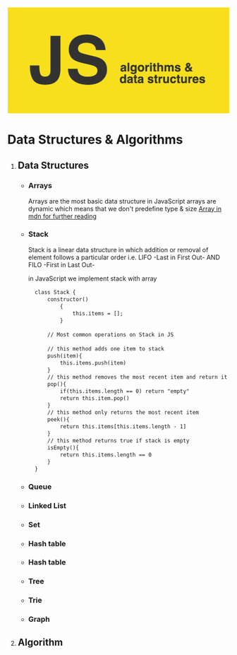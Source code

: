 ![javascript algorithm and data structures!](/assets/js.png "javascript algorithm and data structures")

# Data Structures & Algorithms

1. ## Data Structures

    - ### Arrays
        
        Arrays are the most basic data structure
        in JavaScript arrays are dynamic which means 
        that we don't predefine type & size
        [Array in mdn for further reading](https://developer.mozilla.org/en-US/docs/Web/JavaScript/Reference/Global_Objects/Array#)

    - ### Stack

        Stack is a linear data structure in which addition or removal of element follows a particular order i.e. LIFO -Last in First Out- AND FILO -First in Last Out-

        in JavaScript we implement stack with array 


            class Stack {
                constructor()
                    {
                        this.items = [];
                    }

                // Most common operations on Stack in JS

                // this method adds one item to stack
                push(item){
                    this.items.push(item)
                }
                // this method removes the most recent item and return it
                pop(){
                    if(this.items.length == 0) return "empty"
                    return this.item.pop()
                }
                // this method only returns the most recent item 
                peek(){
                    return this.items[this.items.length - 1]
                }
                // this method returns true if stack is empty
                isEmpty(){
                    return this.items.length == 0
                }
            }



    - ### Queue
    - ### Linked List
    - ### Set
    - ### Hash table
    - ### Hash table
    - ### Tree
    - ### Trie
    - ### Graph
  

2. ## Algorithm




